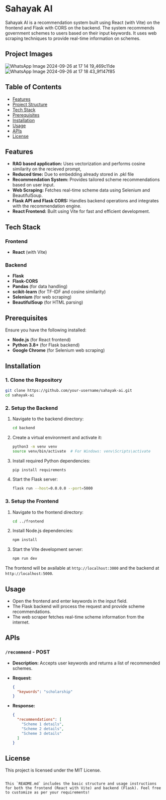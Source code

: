 # Sahayak AI

Sahayak AI is a recommendation system built using React (with Vite) on the frontend and Flask with CORS on the backend. The system recommends government schemes to users based on their input keywords. It uses web scraping techniques to provide real-time information on schemes.

## Project Images
![WhatsApp Image 2024-09-26 at 17 14 19_469c11de](https://github.com/user-attachments/assets/cbb65921-738b-4fb4-8105-65c186d96f1e)
![WhatsApp Image 2024-09-26 at 17 18 43_9f147f85](https://github.com/user-attachments/assets/5c62751c-6c25-4ac7-80a1-0540b640f395)


## Table of Contents

- [Features](#features)
- [Project Structure](#project-structure)
- [Tech Stack](#tech-stack)
- [Prerequisites](#prerequisites)
- [Installation](#installation)
- [Usage](#usage)
- [APIs](#apis)
- [License](#license)

## Features
- **RAG based application:** Uses vectorization and performs cosine similarity on the recieved prompt,
- **Reduced time:** Due to embedding already stored in .pkl file
- **Recommendation System:** Provides tailored scheme recommendations based on user input.
- **Web Scraping:** Fetches real-time scheme data using Selenium and BeautifulSoup.
- **Flask API and Flask CORS:** Handles backend operations and integrates with the recommendation engine.
- **React Frontend:** Built using Vite for fast and efficient development.

## Tech Stack

### Frontend
- **React** (with Vite)
### Backend
- **Flask**
- **Flask-CORS**
- **Pandas** (for data handling)
- **scikit-learn** (for TF-IDF and cosine similarity)
- **Selenium** (for web scraping)
- **BeautifulSoup** (for HTML parsing)

## Prerequisites

Ensure you have the following installed:

- **Node.js** (for React frontend)
- **Python 3.8+** (for Flask backend)
- **Google Chrome** (for Selenium web scraping)

## Installation

### 1. Clone the Repository

```bash
git clone https://github.com/your-username/sahayak-ai.git
cd sahayak-ai
```

### 2. Setup the Backend

1. Navigate to the backend directory:

   ```bash
   cd backend
   ```

2. Create a virtual environment and activate it:

   ```bash
   python3 -m venv venv
   source venv/bin/activate  # For Windows: venv\Scripts\activate
   ```

3. Install required Python dependencies:

   ```bash
   pip install requirements
   ```

4. Start the Flask server:

   ```bash
   flask run --host=0.0.0.0 --port=5000
   ```

### 3. Setup the Frontend

1. Navigate to the frontend directory:

   ```bash
   cd ../frontend
   ```

2. Install Node.js dependencies:

   ```bash
   npm install
   ```

3. Start the Vite development server:

   ```bash
   npm run dev
   ```

The frontend will be available at `http://localhost:3000` and the backend at `http://localhost:5000`.

## Usage

- Open the frontend and enter keywords in the input field.
- The Flask backend will process the request and provide scheme recommendations.
- The web scraper fetches real-time scheme information from the internet.

## APIs

### `/recommend` - POST

- **Description:** Accepts user keywords and returns a list of recommended schemes.
- **Request:**

  ```json
  {
    "keywords": "scholarship"
  }
  ```

- **Response:**

  ```json
  {
    "recommendations": [
      "Scheme 1 details",
      "Scheme 2 details",
      "Scheme 3 details"
    ]
  }
  ```

## License

This project is licensed under the MIT License.
```

This `README.md` includes the basic structure and usage instructions for both the frontend (React with Vite) and backend (Flask). Feel free to customize as per your requirements!
